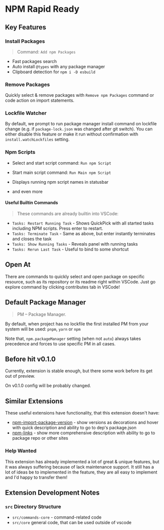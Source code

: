 # NPM Rapid Ready

## Key Features

### Install Packages

> Command: `Add npm Packages`

- Fast packages search
- Auto install `@types` with any package manager
- Clipboard detection for `npm i -D esbuild`

### Remove Packages

Quickly select & remove packages with `Remove npm Packages` command or code action on import statements.

### Lockfile Watcher

By default, we prompt to run package manager install command on lockfile change (e.g. if `package-lock.json` was changed after git switch). You can either disable this feature or make it run without confirmation with `install.watchLockfiles` setting.

### Npm Scripts

- Select and start script command: `Run npm Script`
- Start main script command: `Run Main npm Script`
- Displays running npm script names in statusbar

- and even more

#### Useful Builtin Commands

> These commands are already builtin into VSCode:

- `Tasks: Restart Running Task` - Shows QuickPick with all started tasks including NPM scripts. Press enter to restart.
- `Tasks: Terminate Task` - Same as above, but enter instantly terminates and closes the task
- `Tasks: Show Running Tasks` - Reveals panel with running tasks
- `Tasks: Rerun Last Task` - Useful to bind to some shortcut

## Open At

There are commands to quickly select and open package on specific resource, such as its repository or its readme right within VSCode. Just go explore command by clicking contributes tab in VSCode!

## Default Package Manager

> PM – Package Manager.

By default, when project has no lockfile the first installed PM from your system will be used: `pnpm`, `yarn` or `npm`

Note that, `npm.packageManager` setting (when not `auto`) always takes precedence and forces to use specific PM in all cases.

## Before hit v0.1.0

Currently, extension is stable enough, but there some work before its get out of preview.

On v0.1.0 config will be probably changed.

## Similar Extensions

These useful extensions have functionality, that this extension doesn't have:

- [npm-import-package-version](https://marketplace.visualstudio.com/items?itemName=axetroy.vscode-npm-import-package-version) - show versions as decorations and hover with quick description and ability to go to dep's package.json
- [npm-links](https://marketplace.visualstudio.com/items?itemName=Dolov.npm-links) - show more comprehensive description with ability to go to package repo or other sites

### Help Wanted

This extension has already implemented a lot of great & unique features, but it was always suffering because of lack maintenance support. It still has a lot of ideas be to implemented in the feature, they are all easy to implement and I'd happy to transfer them!

## Extension Development Notes

### `src` Directory Structure

- `src/commands-core` - command-related code
- `src/core` general code, that can be used outside of vscode

<!-- ## Auto Install

By default, whenever you change in editor and save package.json with dependencies removed or added, package manager with `install` command will be invoked.\

Also, by default whenever lockfiles are changed (usually because of git operations) `install` command also invoked. -->
